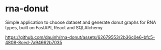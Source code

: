 # rna-donut

Simple application to choose dataset and generate donut graphs for RNA types, built on FastAPI, React and SQLAlchemy



https://github.com/dauinh/rna-donut/assets/62679553/2b36c0e6-bfc5-4808-8ced-7a94662b7035


